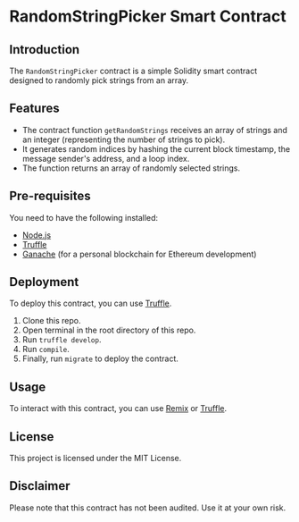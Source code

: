 # RandomStringPicker Smart Contract

## Introduction

The `RandomStringPicker` contract is a simple Solidity smart contract designed to randomly pick strings from an array. 

## Features

- The contract function `getRandomStrings` receives an array of strings and an integer (representing the number of strings to pick).
- It generates random indices by hashing the current block timestamp, the message sender's address, and a loop index.
- The function returns an array of randomly selected strings.

## Pre-requisites

You need to have the following installed:
- [Node.js](https://nodejs.org/)
- [Truffle](https://www.trufflesuite.com/)
- [Ganache](https://www.trufflesuite.com/ganache) (for a personal blockchain for Ethereum development)

## Deployment 

To deploy this contract, you can use [Truffle](https://www.trufflesuite.com/truffle). 

1. Clone this repo.
2. Open terminal in the root directory of this repo.
3. Run `truffle develop`.
4. Run `compile`.
5. Finally, run `migrate` to deploy the contract.

## Usage

To interact with this contract, you can use [Remix](https://remix.ethereum.org/) or [Truffle](https://www.trufflesuite.com/truffle).

## License

This project is licensed under the MIT License.

## Disclaimer

Please note that this contract has not been audited. Use it at your own risk.

